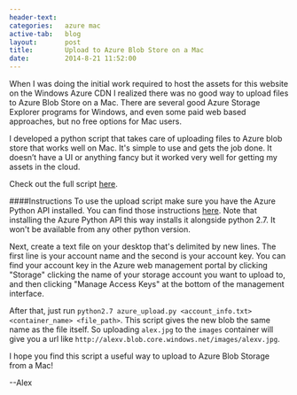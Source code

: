 ```yaml
---
header-text:
categories:   azure mac
active-tab:   blog
layout:       post
title:        Upload to Azure Blob Store on a Mac
date:         2014-8-21 11:52:00
---
```


When I was doing the initial work required to host the assets for this website on the Windows Azure CDN I realized there was no good way to upload files to Azure Blob Store on a Mac. There are several good Azure Storage Explorer programs for Windows, and even some paid web based approaches, but no free options for Mac users.

I developed a python script that takes care of uploading files to Azure blob store that works well on Mac. It's simple to use and gets the job done. It doesn’t have a UI or anything fancy but it worked very well for getting my assets in the cloud.

Check out the full script [here](https://gist.github.com/valleyjo/02e3735b064818881727).


####Instructions
To use the upload script make sure you have the Azure Python API installed. You can find those instructions [here](http://azure.microsoft.com/en-us/documentation/articles/python-how-to-install/). Note that installing the Azure Python API this way installs it alongside python 2.7. It won't be available from any other python version.

Next, create a text file on your desktop that's delimited by new lines. The first line is your account name and the second is your account key. You can find your account key in the Azure web management portal by clicking "Storage"  clicking the name of your storage account you want to upload to, and then clicking "Manage Access Keys" at the bottom of the management interface.

After that, just run `python2.7 azure_upload.py <account_info.txt> <container_name> <file_path>`. This script gives the new blob the same name as the file itself. So uploading `alex.jpg` to the `images` container will give you a url like `http://alexv.blob.core.windows.net/images/alexv.jpg`.

I hope you find this script a useful way to upload to Azure Blob Storage from a Mac!

--Alex

